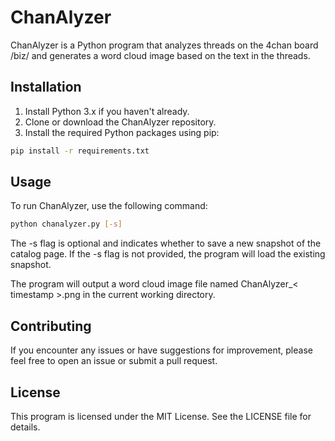 # ChanAlyzer
ChanAlyzer is a Python program that analyzes threads on the 4chan board /biz/ and generates a word cloud image based on the text in the threads.

## Installation
1. Install Python 3.x if you haven't already.
2. Clone or download the ChanAlyzer repository.
3. Install the required Python packages using pip:

```bash
pip install -r requirements.txt
```

## Usage
To run ChanAlyzer, use the following command:

```bash
python chanalyzer.py [-s]
```

The -s flag is optional and indicates whether to save a new snapshot of the catalog page. If the -s flag is not provided, the program will load the existing snapshot.

The program will output a word cloud image file named ChanAlyzer_< timestamp >.png in the current working directory.

## Contributing
If you encounter any issues or have suggestions for improvement, please feel free to open an issue or submit a pull request.

## License
This program is licensed under the MIT License. See the LICENSE file for details.
